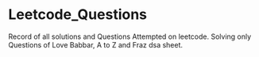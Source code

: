  #  Leetcode_Questions
Record of all solutions and Questions Attempted on leetcode.
Solving only Questions of Love Babbar, A to Z and  Fraz dsa sheet.   
 
 
